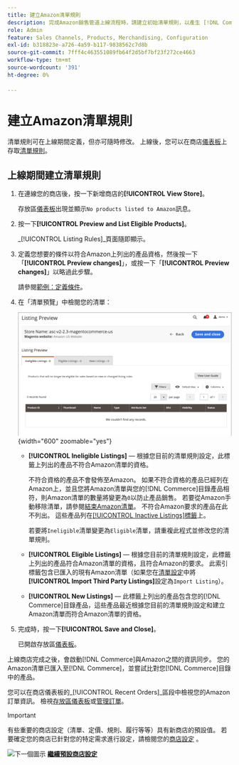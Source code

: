 ```yaml
---
title: 建立Amazon清單規則
description: 完成Amazon銷售管道上線流程時，請建立初始清單規則，以產生 [!DNL Commerce] 產品的Amazon清單。
role: Admin
feature: Sales Channels, Products, Merchandising, Configuration
exl-id: b318823e-a726-4a59-b117-9838562c7d8b
source-git-commit: 7fff4c463551089fb64f2d5bf7bf23f272ce4663
workflow-type: tm+mt
source-wordcount: '391'
ht-degree: 0%

---
```


# 建立Amazon清單規則

清單規則可在上線期間定義，但亦可隨時修改。 上線後，您可以在商店[儀表板](./amazon-store-dashboard.md)上存取[清單規則](./listing-rules.md)。

## 上線期間建立清單規則

1. 在連線您的商店後，按一下新增商店的&#x200B;**[!UICONTROL View Store]**。

   存放區[儀表板](./amazon-store-dashboard.md)出現並顯示`No products listed to Amazon`訊息。

1. 按一下&#x200B;**[!UICONTROL Preview and List Eligible Products]**。

   _[!UICONTROL Listing Rules]_頁面隨即顯示。

1. 定義您想要的條件以符合Amazon上列出的產品資格，然後按一下「**[!UICONTROL Preview changes]**」，或按一下「**[!UICONTROL Preview changes]**」以略過此步驟。

   請參閱[範例：定義條件](./ob-define-condition-example.md)。

1. 在「清單預覽」中檢閱您的清單：

   ![清單預覽](assets/amazon-ob-listing-preview.png){width="600" zoomable="yes"}

   - **[!UICONTROL Ineligible Listings]** — 根據您目前的清單規則設定，此標籤上列出的產品不符合Amazon清單的資格。

     不符合資格的產品不會發佈至Amazon。 如果不符合資格的產品已經列在Amazon上，並且您將Amazon清單與您的[!DNL Commerce]目錄產品相符，則Amazon清單的數量將變更為`0`以防止產品銷售。 若要從Amazon手動移除清單，請參閱[結束Amazon清單](./end-listings-manually.md)。 不符合Amazon要求的產品在此不列出。 這些產品列在[[!UICONTROL Inactive Listings]標籤](./inactive-listings.md)上。

     若要將`Ineligible`清單變更為`Eligible`清單，請重複此程式並修改您的清單規則。

   - **[!UICONTROL Eligible Listings]** — 根據您目前的清單規則設定，此標籤上列出的產品符合Amazon清單的資格，且符合Amazon的要求。 此索引標籤包含已匯入的現有Amazon清單（如果您在[清單設定](./listing-settings.md)中將&#x200B;**[!UICONTROL Import Third Party Listings]**&#x200B;設定為`Import Listing`）。

   - **[!UICONTROL New Listings]** — 此標籤上列出的產品包含您的[!DNL Commerce]目錄產品，這些產品最近根據您目前的清單規則設定和建立Amazon清單而符合Amazon清單的資格。

1. 完成時，按一下&#x200B;**[!UICONTROL Save and Close]**。

   已開啟存放區[儀表板](./amazon-store-dashboard.md)。

上線商店完成之後，會啟動[!DNL Commerce]與Amazon之間的資訊同步。 您的Amazon清單已匯入至[!DNL Commerce]，並嘗試比對您[!DNL Commerce]目錄中的產品。

您可以在商店儀表板的&#x200B;_[!UICONTROL Recent Orders]_區段中檢視您的Amazon訂單資訊。 檢視[存放區儀表板](./amazon-store-dashboard.md)或[管理訂單](./managing-orders.md)。

>[!IMPORTANT]
>
>有些重要的商店設定（清單、定價、規則、履行等等）具有新商店的預設值。 若要確定您的商店已針對您的特定需求進行設定，請檢閱您的[商店設定](./default-store-settings.md) 。

![下一個圖示](assets/btn-next.png) [**繼續預設商店設定**](./default-store-settings.md)
